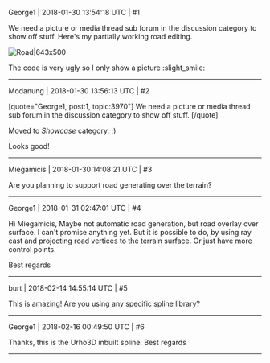 George1 | 2018-01-30 13:54:18 UTC | #1

We need a picture or media thread sub forum in the discussion category to show off stuff.
Here's my partially working road editing.

![Road|643x500](upload://pbpfaz32Mo9zkyIk0nxzRpnV0bn.gif)

The code is very ugly so I only show a picture :slight_smile:

-------------------------

Modanung | 2018-01-30 13:56:13 UTC | #2

[quote="George1, post:1, topic:3970"]
We need a picture or media thread sub forum in the discussion category to show off stuff.
[/quote]


Moved to _Showcase_ category. ;)

Looks good!

-------------------------

Miegamicis | 2018-01-30 14:08:21 UTC | #3

Are you planning to support road generating over the terrain?

-------------------------

George1 | 2018-01-31 02:47:01 UTC | #4

Hi Miegamicis,
Maybe not automatic road generation, but road overlay over surface.
I can't promise anything yet. But it is possible to do, by using ray cast and projecting road vertices to the terrain surface. Or just have more control points.

Best regards

-------------------------

burt | 2018-02-14 14:55:14 UTC | #5

This is amazing! Are you using any specific spline library?

-------------------------

George1 | 2018-02-16 00:49:50 UTC | #6

Thanks, this is the Urho3D inbuilt spline.
Best regards

-------------------------

